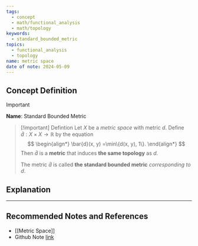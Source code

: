 ```yaml
---
tags:
  - concept
  - math/functional_analysis
  - math/topology
keywords:
  - standard_bounded_metric
topics:
  - functional_analysis
  - topology
name: metric space
date of note: 2024-05-09
---
```


## Concept Definition

>[!important]
>**Name**:  Standard Bounded Metric


>[!important] Defintion
>Let $X$ be a *metric space* with metric $d$. Define $\bar{d} : X \times X \rightarrow \mathbb{R}$ by the equation
>$$
>\begin{align*}
>\bar{d}(x, y) =\min\{d(x, y), 1\}.
>\end{align*}
>$$
>Then $\bar{d}$ is a **metric** that induces **the same topology** as $d$. 
>
>The metric $\bar{d}$ is called **the standard bounded metric** *corresponding to* $d$.


## Explanation





-----------
##  Recommended Notes and References

- [[Metric Space]]
- Github Note [link](https://github.com/TianpeiLuke/SelfStudyNotes/tree/master/self-study/probability_and_measure_theory)